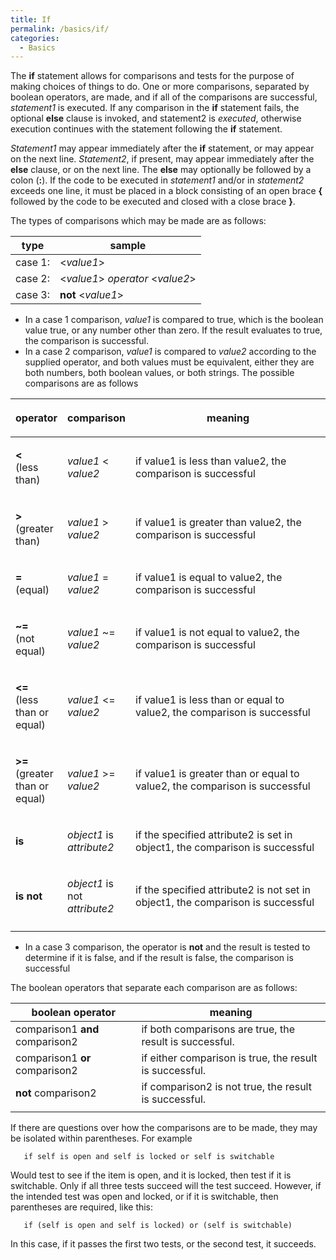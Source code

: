 ```yaml
---
title: If
permalink: /basics/if/
categories: 
  - Basics
---
```


The **if** statement allows for comparisons and tests for the purpose of
making choices of things to do. One or more comparisons, separated by
boolean operators, are made, and if all of the comparisons are
successful, *statement1* is executed. If any comparison in the **if**
statement fails, the optional **else** clause is invoked, and statement2
is *executed*, otherwise execution continues with the statement
following the **if** statement.

*Statement1* may appear immediately after the **if** statement, or may
appear on the next line. *Statement2*, if present, may appear
immediately after the **else** clause, or on the next line. The **else**
may optionally be followed by a colon (**:**). If the code to be
executed in *statement1* and/or in *statement2* exceeds one line, it
must be placed in a block consisting of an open brace **{** followed by
the code to be executed and closed with a close brace **}**.

The types of comparisons which may be made are as follows:

| type    | sample                                       |
|---------|----------------------------------------------|
| case 1: | &lt;*value1*&gt;                             |
| case 2: | &lt;*value1*&gt; *operator* &lt;*value2*&gt; |
| case 3: | **not** &lt;*value1*&gt;                     |

-   In a case 1 comparison, *value1* is compared to true, which is the
    boolean value true, or any number other than zero. If the result
    evaluates to true, the comparison is successful.
-   In a case 2 comparison, *value1* is compared to *value2* according
    to the supplied operator, and both values must be equivalent, either
    they are both numbers, both boolean values, or both strings. The
    possible comparisons are as follows

<table>
<colgroup>
<col style="width: 15%" />
<col style="width: 15%" />
<col style="width: 70%" />
</colgroup>
<thead>
<tr class="header">
<th><p>operator</p></th>
<th><p>comparison</p></th>
<th><p>meaning</p></th>
</tr>
</thead>
<tbody>
<tr class="odd">
<td><p><strong>&lt;</strong><br />
(less than)</p></td>
<td><p><em>value1</em> &lt; <em>value2</em></p></td>
<td><p>if value1 is less than value2, the comparison is successful</p></td>
</tr>
<tr class="even">
<td><p><strong>&gt;</strong><br />
(greater than)</p></td>
<td><p><em>value1</em> &gt; <em>value2</em></p></td>
<td><p>if value1 is greater than value2, the comparison is successful</p></td>
</tr>
<tr class="odd">
<td><p><strong>=</strong><br />
(equal)</p></td>
<td><p><em>value1</em> = <em>value2</em></p></td>
<td><p>if value1 is equal to value2, the comparison is successful</p></td>
</tr>
<tr class="even">
<td><p><strong>~=</strong><br />
(not equal)</p></td>
<td><p><em>value1</em> ~= <em>value2</em></p></td>
<td><p>if value1 is not equal to value2, the comparison is successful</p></td>
</tr>
<tr class="odd">
<td><p><strong>&lt;=</strong><br />
(less than or equal)</p></td>
<td><p><em>value1</em> &lt;= <em>value2</em></p></td>
<td><p>if value1 is less than or equal to value2, the comparison is successful</p></td>
</tr>
<tr class="even">
<td><p><strong>&gt;=</strong><br />
(greater than or equal)</p></td>
<td><p><em>value1</em> &gt;= <em>value2</em></p></td>
<td><p>if value1 is greater than or equal to value2, the comparison is successful</p></td>
</tr>
<tr class="odd">
<td><p><strong>is</strong></p></td>
<td><p><em>object1</em> is <em>attribute2</em></p></td>
<td><p>if the specified attribute2 is set in object1, the comparison is successful</p></td>
</tr>
<tr class="even">
<td><p><strong>is not</strong></p></td>
<td><p><em>object1</em> is not <em>attribute2</em></p></td>
<td><p>if the specified attribute2 is not set in object1, the comparison is successful</p></td>
</tr>
<tr class="odd">
<td></td>
<td></td>
<td></td>
</tr>
</tbody>
</table>

-   In a case 3 comparison, the operator is **not** and the result is
    tested to determine if it is false, and if the result is false, the
    comparison is successful

The boolean operators that separate each comparison are as follows:

| boolean operator                | meaning                                                 |
|---------------------------------|---------------------------------------------------------|
| comparison1 **and** comparison2 | if both comparisons are true, the result is successful. |
| comparison1 **or** comparison2  | if either comparison is true, the result is successful. |
| **not** comparison2             | if comparison2 is not true, the result is successful.   |
|                                 |                                                         |

If there are questions over how the comparisons are to be made, they may
be isolated within parentheses. For example

       if self is open and self is locked or self is switchable

Would test to see if the item is open, and it is locked, then test if it
is switchable. Only if all three tests succeed will the test succeed.
However, if the intended test was open and locked, or if it is
switchable, then parentheses are required, like this:

       if (self is open and self is locked) or (self is switchable)

In this case, if it passes the first two tests, or the second test, it
succeeds.
